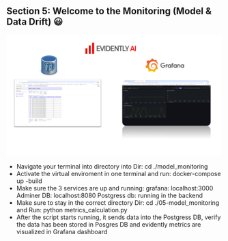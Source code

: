 ## Section 5: Welcome to the Monitoring (Model & Data Drift) :smiley:

![alt text](<../artifacts/images/eveidently.png>)

- Navigate your terminal into directory into Dir: cd ./model_monitoring
- Activate the virtual enviroment in one terminal and run: docker-compose up -build
- Make sure the 3 services are up and running:
    grafana: localhost:3000
    Adminer DB: localhost:8080
    Postgress db: running in the backend
- Make sure to stay in the correct directory Dir: cd ./05-model_monitoring and Run: python metrics_calculation.py
- After the script starts running, it sends data into the Postgress DB, verify the data has been stored in Posgres DB and evidently metrics are visualized in Grafana dashboard
